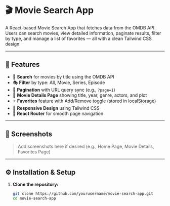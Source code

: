 # 🎬 Movie Search App

A React-based Movie Search App that fetches data from the OMDB API. Users can search movies, view detailed information, paginate results, filter by type, and manage a list of favorites — all with a clean Tailwind CSS design.

---

## 🚀 Features

- 🔎 **Search** for movies by title using the OMDB API
- 🎭 **Filter** by type: All, Movie, Series, Episode
- 📃 **Pagination** with URL query sync (e.g., `?page=1`)
- 📝 **Movie Details Page** showing title, year, genre, actors, and plot
- ⭐ **Favorites** feature with Add/Remove toggle (stored in localStorage)
- 📱 **Responsive Design** using Tailwind CSS
- 🔗 **React Router** for smooth page navigation

---

## 📸 Screenshots

> Add screenshots here if desired (e.g., Home Page, Movie Details, Favorites Page)

---

## ⚙️ Installation & Setup

1. **Clone the repository:**

   ```bash
   git clone https://github.com/yourusername/movie-search-app.git
   cd movie-search-app
